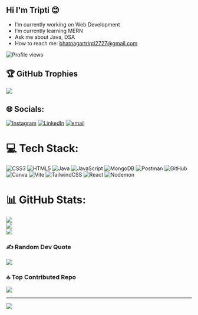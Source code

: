 ## Hi I'm Tripti 😊

-  I’m currently working on Web Development
-  I’m currently learning MERN
-  Ask me about Java, DSA
-  How to reach me: bhatnagartripti2727@gmail.com

![Profile views](https://komarev.com/ghpvc/?username=triptibhatnagar&color=blue)

## 🏆 GitHub Trophies
![](https://github-profile-trophy.vercel.app/?username=triptibhatnagar&theme=radical&no-frame=false&no-bg=true&margin-w=4)

## 🌐 Socials:
[![Instagram](https://img.shields.io/badge/Instagram-%23E4405F.svg?logo=Instagram&logoColor=white)](https://instagram.com/_triptibhatnagar_) [![LinkedIn](https://img.shields.io/badge/LinkedIn-%230077B5.svg?logo=linkedin&logoColor=white)](https://linkedin.com/in/tripti-bhatnagar-44b814290) [![email](https://img.shields.io/badge/Email-D14836?logo=gmail&logoColor=white)](mailto:bhatnagartripti2727@gmail.com) 

# 💻 Tech Stack:
![CSS3](https://img.shields.io/badge/css3-%231572B6.svg?style=for-the-badge&logo=css3&logoColor=white) ![HTML5](https://img.shields.io/badge/html5-%23E34F26.svg?style=for-the-badge&logo=html5&logoColor=white) ![Java](https://img.shields.io/badge/java-%23ED8B00.svg?style=for-the-badge&logo=openjdk&logoColor=white) ![JavaScript](https://img.shields.io/badge/javascript-%23323330.svg?style=for-the-badge&logo=javascript&logoColor=%23F7DF1E) ![MongoDB](https://img.shields.io/badge/MongoDB-%234ea94b.svg?style=for-the-badge&logo=mongodb&logoColor=white) ![Postman](https://img.shields.io/badge/Postman-FF6C37?style=for-the-badge&logo=postman&logoColor=white) ![GitHub](https://img.shields.io/badge/github-%23121011.svg?style=for-the-badge&logo=github&logoColor=white) ![Canva](https://img.shields.io/badge/Canva-%2300C4CC.svg?style=for-the-badge&logo=Canva&logoColor=white) ![Vite](https://img.shields.io/badge/vite-%23646CFF.svg?style=for-the-badge&logo=vite&logoColor=white) ![TailwindCSS](https://img.shields.io/badge/tailwindcss-%2338B2AC.svg?style=for-the-badge&logo=tailwind-css&logoColor=white) ![React](https://img.shields.io/badge/react-%2320232a.svg?style=for-the-badge&logo=react&logoColor=%2361DAFB) ![Nodemon](https://img.shields.io/badge/NODEMON-%23323330.svg?style=for-the-badge&logo=nodemon&logoColor=%BBDEAD)
# 📊 GitHub Stats:
![](https://github-readme-stats.vercel.app/api?username=triptibhatnagar&theme=dark&hide_border=false&include_all_commits=true&count_private=true)<br/>
![](https://nirzak-streak-stats.vercel.app/?user=triptibhatnagar&theme=dark&hide_border=false)<br/>
![](https://github-readme-stats.vercel.app/api/top-langs/?username=triptibhatnagar&theme=dark&hide_border=false&include_all_commits=true&count_private=true&layout=compact)

<!-- Snake Game Repo View 
<div align="center">
  <img src="https://profile-readme-generator.com/assets/snake.svg" alt="Snake animation"/>
</div>
-->


### ✍️ Random Dev Quote
![](https://quotes-github-readme.vercel.app/api?type=horizontal&theme=radical)

### 🔝 Top Contributed Repo
![](https://github-contributor-stats.vercel.app/api?username=triptibhatnagar&limit=5&theme=dark&combine_all_yearly_contributions=true)

---
[![](https://visitcount.itsvg.in/api?id=triptibhatnagar&icon=0&color=0)](https://visitcount.itsvg.in)

<!-- Proudly created with GPRM ( https://gprm.itsvg.in ) -->
